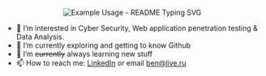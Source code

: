 <p align="center">
  <img src="https://readme-typing-svg.demolab.com/?lines=Hello!+My+Name+is+Ben!;A.K.A+mutual;Make+your+readme+stand+out!&font=Fira%20Code&center=true&width=380&height=50&duration=4000&pause=1000" alt="Example Usage - README Typing SVG">
</p>

- 👀 I’m interested in Cyber Security, Web application penetration testing & Data Analysis.
- 👯 I’m currently exploring and getting to know Github
- 🌱 I’m ~~currently~~ always learning new stuff
- 📫 How to reach me: [LinkedIn](https://www.linkedin.com/in/ben-kirby-011457223/) or email <ben@live.ru>

<!---
threeben/threeben is a ✨ special ✨ repository because its `README.md` (this file) appears on your GitHub profile.
You can click the Preview link to take a look at your changes.
--->
